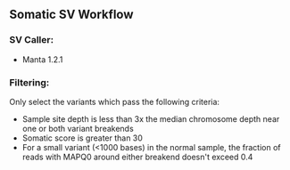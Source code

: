 ## Somatic SV Workflow

### SV Caller:
- Manta 1.2.1

### Filtering:

Only select the variants which pass the following criteria:
- Sample site depth is less than 3x the median chromosome depth near one or both variant breakends
- Somatic score is greater than 30
- For a small variant (<1000 bases) in the normal sample, the fraction of reads with MAPQ0 around either breakend doesn't exceed 0.4
